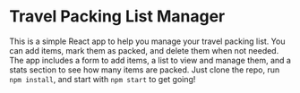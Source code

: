 # Travel Packing List Manager

This is a simple React app to help you manage your travel packing list. You can add items, mark them as packed, and delete them when not needed. The app includes a form to add items, a list to view and manage them, and a stats section to see how many items are packed. Just clone the repo, run `npm install`, and start with `npm start` to get going!
